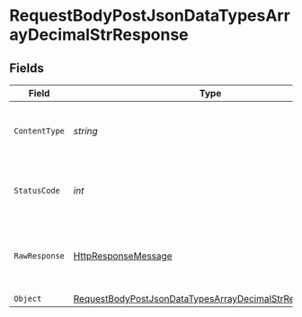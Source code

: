 # RequestBodyPostJsonDataTypesArrayDecimalStrResponse


## Fields

| Field                                                                                                                                         | Type                                                                                                                                          | Required                                                                                                                                      | Description                                                                                                                                   |
| --------------------------------------------------------------------------------------------------------------------------------------------- | --------------------------------------------------------------------------------------------------------------------------------------------- | --------------------------------------------------------------------------------------------------------------------------------------------- | --------------------------------------------------------------------------------------------------------------------------------------------- |
| `ContentType`                                                                                                                                 | *string*                                                                                                                                      | :heavy_check_mark:                                                                                                                            | HTTP response content type for this operation                                                                                                 |
| `StatusCode`                                                                                                                                  | *int*                                                                                                                                         | :heavy_check_mark:                                                                                                                            | HTTP response status code for this operation                                                                                                  |
| `RawResponse`                                                                                                                                 | [HttpResponseMessage](https://learn.microsoft.com/en-us/dotnet/api/system.net.http.httpresponsemessage?view=net-5.0)                          | :heavy_check_mark:                                                                                                                            | Raw HTTP response; suitable for custom response parsing                                                                                       |
| `Object`                                                                                                                                      | [RequestBodyPostJsonDataTypesArrayDecimalStrResponseBody](../../Models/Operations/RequestBodyPostJsonDataTypesArrayDecimalStrResponseBody.md) | :heavy_minus_sign:                                                                                                                            | OK                                                                                                                                            |